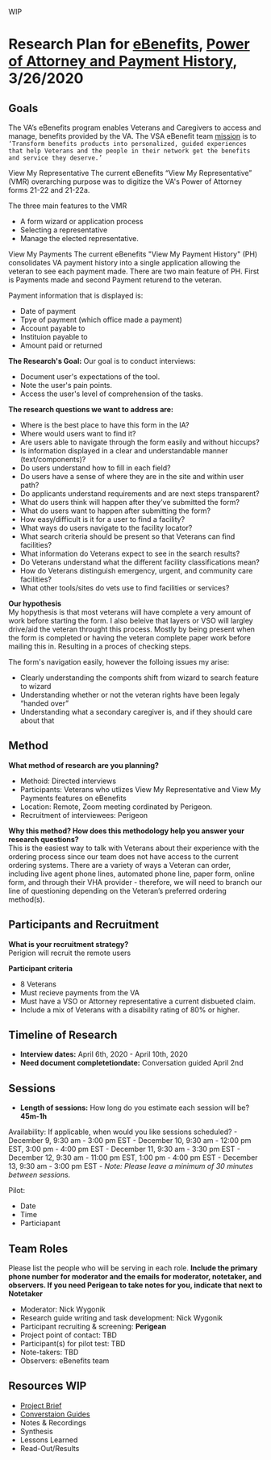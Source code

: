 WIP


# Research Plan for [eBenefits]( https://github.com/department-of-veterans-affairs/va.gov-team/tree/master/teams/vsa/teams/ebenefits), [Power of Attorney and Payment History]( https://github.com/department-of-veterans-affairs/va.gov-team/tree/master/teams/vsa/teams/ebenefits/features/view-update-POA), 3/26/2020

## Goals   	 
The VA’s eBenefits program enables Veterans and Caregivers to access and manage, benefits provided by the VA. The VSA eBenefit team [mission]( https://github.com/department-of-veterans-affairs/va.gov-team/blob/master/teams/vsa/teams/ebenefits/charter.md) is to `‘Transform benefits products into personalized, guided experiences that help Veterans and the people in their network get the benefits and service they deserve.’`

View My Representative
The current eBenefits “View My Representative” (VMR) overarching purpose was to digitize the VA's Power of Attorney forms 21-22 and 21-22a. <br>

The three main features to the VMR
 - A form wizard or application process
 - Selecting a representative
 - Manage the elected representative.  
 
View My Payments
The current eBenefits "View My Payment History" (PH) consolidates VA payment history into a single application allowing the veteran to see each payment made. There are two main feature of PH. First is Payments made and second Payment returend to the veteran. <br>

Payment information that is displayed is:<br>
 - Date of payment
 - Tpye of payment (which office made a payment)
 - Account payable to
 - Instituion payable to
 - Amount paid or returned

**The Research's Goal:**
Our goal is to conduct interviews:
 - Document user's expectations of the tool. 
 - Note the user's pain points.
 - Access the user's level of comprehension of the tasks. 

 
**The research questions we want to address are:**
- Where is the best place to have this form in the IA?  
- Where would users want to find it?
- Are users able to navigate through the form easily and without hiccups?
- Is information displayed in a clear and understandable manner (text/components)?
- Do users understand how to fill in each field?
- Do users have a sense of where they are in the site and within user path?
- Do applicants understand requirements and are next steps transparent?
- What do users think will happen after they’ve submitted the form?
- What do users want to happen after submitting the form?
- How easy/difficult is it for a user to find a facility?
- What ways do users navigate to the facility locator?
- What search criteria should be present so that Veterans can find facilities?
- What information do Veterans expect to see in the search results?
- Do Veterans understand what the different facility classifications mean?
- How do Veterans distinguish emergency, urgent, and community care facilities?
- What other tools/sites do vets use to find facilities or services?
 
**Our hypothesis**   
My hopythesis is that most veterans will have complete a very amount of work before starting the form. I also beleive that layers or VSO will largley drive/aid the veteran throught this process. Mostly by being present when the form is completed or having the veteran complete paper work before mailing this in. Resulting in a proces of checking steps. 

The form's navigation easily, however the folloing issues my arise:
- Clearly understanding the componts shift from wizard to search feature to wizard
- Understanding whether or not the veteran rights have been legaly “handed over”
- Understanding what a secondary caregiver is, and if they should care about that

## Method
**What method of research are you planning?** <br>
- Methoid: Directed interviews
- Participants: Veterans who utlizes View My Representative and View My Payments features on eBenefits
- Location: Remote, Zoom meeting cordinated by Perigeon.
- Recruitment of interviewees: Perigeon

**Why this method? How does this methodology help you answer your research questions?** <br>
This is the easiest way to talk with Veterans about their experience with the ordering process since our team does not have access to the current ordering systems. There are a variety of ways a Veteran can order, including live agent phone lines, automated phone line, paper form, online form, and through their VHA provider - therefore, we will need to branch our line of questioning depending on the Veteran’s preferred ordering method(s).


## Participants and Recruitment
**What is your recruitment strategy?** <br>
Perigion will recruit the remote users <br>

 **Participant criteria** <br>
 - 8 Veterans
 - Must recieve payments from the VA 
 - Must have a VSO or Attorney representative a current disbueted claim.
 - Include a mix of Veterans with a disability rating of 80% or higher.

## Timeline of Research 
- **Interview dates:** April 6th, 2020 - April 10th, 2020
- **Need document completetiondate:** Conversation guided April 2nd

## Sessions
- **Length of sessions:**  How long do you estimate each session will be? <br>
**45m-1h**

Availability: If applicable, when would you like sessions scheduled? 
    - December 9, 9:30 am - 3:00 pm EST
    - December 10, 9:30 am - 12:00 pm EST, 3:00 pm - 4:00 pm EST
    - December 11, 9:30 am - 3:30 pm EST
    - December 12, 9:30 am - 11:00 pm EST, 1:00 pm - 4:00 pm EST 
    - December 13, 9:30 am - 3:00 pm EST
    - _Note: Please leave a minimum of 30 minutes between sessions._

Pilot: 
- Date
- Time
- Particiapant

## Team Roles
Please list the people who will be serving in each role. **Include the primary phone number for moderator and the emails for moderator, notetaker, and observers. If you need Perigean to take notes for you, indicate that next to Notetaker** 
- Moderator: Nick Wygonik
- Research guide writing and task development: Nick Wygonik
- Participant recruiting & screening: **Perigean**
- Project point of contact: TBD
- Participant(s) for pilot test: TBD
- Note-takers: TBD
- Observers: eBenefits team

## Resources WIP
- [Project Brief](https://github.com/department-of-veterans-affairs/va.gov-team/tree/master/teams/vsa/teams/ebenefits/features/view-update-POA)
- [Converstaion Guides](wip)
- Notes & Recordings
- Synthesis
- Lessons Learned
- Read-Out/Results
 
